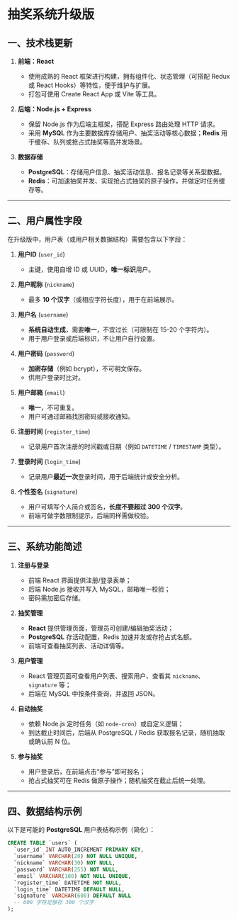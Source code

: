 # 抽奖系统升级版

## 一、技术栈更新

1. **前端：React**
   - 使用成熟的 React 框架进行构建，拥有组件化、状态管理（可搭配 Redux 或 React Hooks）等特性，便于维护与扩展。
   - 打包可使用 Create React App 或 Vite 等工具。

2. **后端：Node.js + Express**
   - 保留 Node.js 作为后端主框架，搭配 Express 路由处理 HTTP 请求。
   - 采用 **MySQL** 作为主要数据库存储用户、抽奖活动等核心数据；**Redis** 用于缓存、队列或抢占式抽奖等高并发场景。

3. **数据存储**
   - **PostgreSQL**：存储用户信息、抽奖活动信息、报名记录等关系型数据。
   - **Redis**：可加速抽奖并发、实现抢占式抽奖的原子操作，并做定时任务缓存等。

---

## 二、用户属性字段

在升级版中，用户表（或用户相关数据结构）需要包含以下字段：

1. **用户ID** (`user_id`)
   - 主键，使用自增 ID 或 UUID，**唯一标识**用户。

2. **用户昵称** (`nickname`)
   - 最多 **10 个汉字**（或相应字符长度），用于在前端展示。

3. **用户名** (`username`)
   - **系统自动生成**，需要**唯一**，不宜过长（可限制在 15-20 个字符内）。
   - 用于用户登录或后端标识，不让用户自行设置。

4. **用户密码** (`password`)
   - **加密存储**（例如 bcrypt），不可明文保存。
   - 供用户登录时比对。

5. **用户邮箱** (`email`)
   - **唯一**，不可重复。
   - 用户可通过邮箱找回密码或接收通知。

6. **注册时间** (`register_time`)
   - 记录用户首次注册的时间戳或日期（例如 `DATETIME` / `TIMESTAMP` 类型）。

7. **登录时间** (`login_time`)
   - 记录用户**最近一次**登录时间，用于后端统计或安全分析。

8. **个性签名** (`signature`)
   - 用户可填写个人简介或签名，**长度不要超过 300 个汉字**。
   - 前端可做字数限制提示，后端同样需做校验。

---

## 三、系统功能简述

1. **注册与登录**
   - 前端 React 界面提供注册/登录表单；
   - 后端 Node.js 接收并写入 MySQL，邮箱唯一校验；
   - 密码需加密后存储。

2. **抽奖管理**
   - **React** 提供管理页面，管理员可创建/编辑抽奖活动；
   - **PostgreSQL** 存活动配置，Redis 加速并发或存抢占式名额。
   - 前端可查看抽奖列表、活动详情等。

3. **用户管理**
   - React 管理页面可查看用户列表、搜索用户、查看其 `nickname`、`signature` 等；
   - 后端在 MySQL 中按条件查询，并返回 JSON。

4. **自动抽奖**
   - 依赖 Node.js 定时任务（如 `node-cron`）或自定义逻辑；
   - 到达截止时间后，后端从 PostgreSQL / Redis 获取报名记录，随机抽取或确认前 N 位。

5. **参与抽奖**
   - 用户登录后，在前端点击“参与”即可报名；
   - 抢占式抽奖可在 Redis 做原子操作；随机抽奖在截止后统一处理。

---

## 四、数据结构示例

以下是可能的 **PostgreSQL** 用户表结构示例（简化）：

```sql
CREATE TABLE `users` (
  `user_id` INT AUTO_INCREMENT PRIMARY KEY,
  `username` VARCHAR(20) NOT NULL UNIQUE,
  `nickname` VARCHAR(30) NOT NULL,
  `password` VARCHAR(255) NOT NULL,
  `email` VARCHAR(100) NOT NULL UNIQUE,
  `register_time` DATETIME NOT NULL,
  `login_time` DATETIME DEFAULT NULL,
  `signature` VARCHAR(600) DEFAULT NULL
  -- 600 字符足够存 300 个汉字
);
